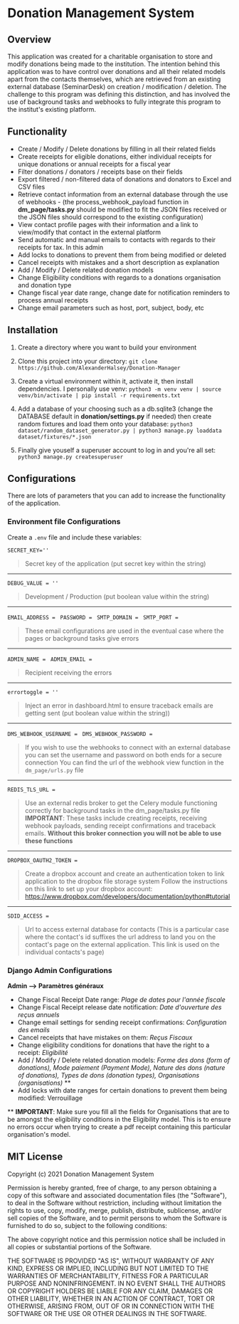 # Donation Management System


## Overview

This application was created for a charitable organisation to store and modify donations being made to the institution. The intention behind this application was to have control over donations and all their related models apart from the contacts themselves, which are retrieved from an existing external database (SeminarDesk) on creation / modification / deletion. The challenge to this program was defining this distinction, and has involved the use of background tasks and webhooks to fully integrate this program to the institut's existing platform.


## Functionality

- Create / Modify / Delete donations by filling in all their related fields
- Create receipts for eligible donations, either individual receipts for unique donations or annual receipts for a fiscal year
- Filter donations / donators / receipts base on their fields
- Export filtered / non-filtered data of donations and donators to Excel and CSV files
- Retrieve contact information from an external database through the use of webhooks - (the process_webhook_payload function in **dm_page/tasks.py** should be modified to fit the JSON files received or the JSON files should correspond to the existing configuration)
- View contact profile pages with their information and a link to view/modify that contact in the external platform
- Send automatic and manual emails to contacts with regards to their receipts for tax.
In this admin 
- Add locks to donations to prevent them from being modified or deleted
- Cancel receipts with mistakes and a short description as explanation
- Add / Modify / Delete related donation models
- Change Eligibility conditions with regards to a donations organisation and donation type
- Change fiscal year date range, change date for notification reminders to process annual receipts
- Change email parameters such as host, port, subject, body, etc



## Installation 

1. Create a directory where you want to build your environment

2. Clone this project into your directory: `git clone https://github.com/AlexanderHalsey/Donation-Manager`

3. Create a virtual environment within it, activate it, then install dependencies. I personally use venv: `python3 -m venv venv | source venv/bin/activate | pip install -r requirements.txt`

4. Add a database of your choosing such as a db.sqlite3 (change the DATABASE default in **donation/settings.py** if needed) then create random fixtures and load them onto your database: `python3 dataset/random_dataset_generator.py | python3 manage.py loaddata dataset/fixtures/*.json`

5. Finally give youself a superuser account to log in and you're all set: `python3 manage.py createsuperuser`



## Configurations

There are lots of parameters that you can add to increase the functionality of the application.

### Environment file Configurations

Create a `.env` file and include these variables:

`SECRET_KEY=''` 

> Secret key of the application (put secret key within the string)
______________________________

`DEBUG_VALUE = ''`

> Development / Production (put boolean value within the string)
______________________________

`EMAIL_ADDRESS = `
`PASSWORD = `
`SMTP_DOMAIN = `
`SMTP_PORT = `

> These email configurations are used in the eventual case where the pages or background tasks give errors
______________________________

`ADMIN_NAME = `
`ADMIN_EMAIL = `

> Recipient receiving the errors
______________________________

`errortoggle = ''`

> Inject an error in dashboard.html to ensure traceback emails are getting sent (put boolean value within the string))
______________________________

`DMS_WEBHOOK_USERNAME = `
`DMS_WEBHOOK_PASSWORD = `

> If you wish to use the webhooks to connect with an external database you can set the username and password on both ends for a secure connection
>You can find the url of the webhook view function in the `dm_page/urls.py` file
______________________________

`REDIS_TLS_URL =` 

> Use an external redis broker to get the Celery module functioning correctly for background tasks in the dm_page/tasks.py file
> **IMPORTANT**: These tasks include creating receipts, receiving webhook payloads, sending receipt confirmations and traceback emails. **Without this broker connection you will not be able to use these functions**
______________________________

`DROPBOX_OAUTH2_TOKEN = `

> Create a dropbox account and create an authentication token to link application to the dropbox file storage system
> Follow the instructions on this link to set up your dropbox account: https://www.dropbox.com/developers/documentation/python#tutorial
______________________________

`SDID_ACCESS = ` 

> Url to access external database for contacts (This is a particular case where the contact's id suffixes the url address to land you on the contact's page on the external application. This link is used on the individual contacts's page)


### Django Admin Configurations

**Admin --> Paramètres généraux**
- Change Fiscal Receipt Date range: *Plage de dates pour l'année fiscale*
- Change Fiscal Receipt release date notification: *Date d'ouverture des reçus annuels*
- Change email settings for sending receipt confirmations: *Configuration des emails*
- Cancel receipts that have mistakes on them: *Reçus Fiscaux*
- Change eligibility conditions for donations that have the right to a receipt: *Eligibilité*
- Add / Modify / Delete related donation models: *Forme des dons (form of donations), Mode paiement (Payment Mode), Nature des dons (nature of donations), Types de dons (donation types), Organisations (organisations)* **
- Add locks with date ranges for certain donations to prevent them being modified: Verrouillage

** **IMPORTANT**: Make sure you fill all the fields for Organisations that are to be amongst the eligibility conditions in the Eligibility model. This is to ensure no errors occur when trying to create a pdf receipt containing this particular organisation's model.



## MIT License

Copyright (c) 2021 Donation Management System

Permission is hereby granted, free of charge, to any person obtaining a copy
of this software and associated documentation files (the "Software"), to deal
in the Software without restriction, including without limitation the rights
to use, copy, modify, merge, publish, distribute, sublicense, and/or sell
copies of the Software, and to permit persons to whom the Software is
furnished to do so, subject to the following conditions:

The above copyright notice and this permission notice shall be included in all
copies or substantial portions of the Software.

THE SOFTWARE IS PROVIDED "AS IS", WITHOUT WARRANTY OF ANY KIND, EXPRESS OR
IMPLIED, INCLUDING BUT NOT LIMITED TO THE WARRANTIES OF MERCHANTABILITY,
FITNESS FOR A PARTICULAR PURPOSE AND NONINFRINGEMENT. IN NO EVENT SHALL THE
AUTHORS OR COPYRIGHT HOLDERS BE LIABLE FOR ANY CLAIM, DAMAGES OR OTHER
LIABILITY, WHETHER IN AN ACTION OF CONTRACT, TORT OR OTHERWISE, ARISING FROM,
OUT OF OR IN CONNECTION WITH THE SOFTWARE OR THE USE OR OTHER DEALINGS IN THE
SOFTWARE.